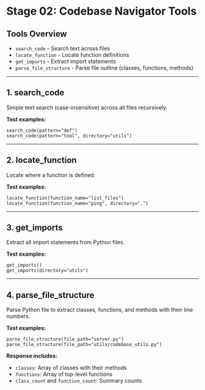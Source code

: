 # Stage 02: Codebase Navigator Tools

## Tools Overview

- `search_code` - Search text across files
- `locate_function` - Locate function definitions
- `get_imports` - Extract import statements
- `parse_file_structure` - Parse file outline (classes, functions, methods)

---

## 1. search_code

Simple text search (case-insensitive) across all files recursively.

**Test examples:**
```
search_code(pattern="def")
search_code(pattern="tool", directory="utils")
```

---

## 2. locate_function

Locate where a function is defined.

**Test examples:**
```
locate_function(function_name="list_files")
locate_function(function_name="ping", directory=".")
```

---

## 3. get_imports

Extract all import statements from Python files.

**Test examples:**
```
get_imports()
get_imports(directory="utils")
```

---

## 4. parse_file_structure

Parse Python file to extract classes, functions, and methods with their line numbers.

**Test examples:**
```
parse_file_structure(file_path="server.py")
parse_file_structure(file_path="utils/codebase_utils.py")
```

**Response includes:**
- `classes`: Array of classes with their methods
- `functions`: Array of top-level functions
- `class_count` and `function_count`: Summary counts